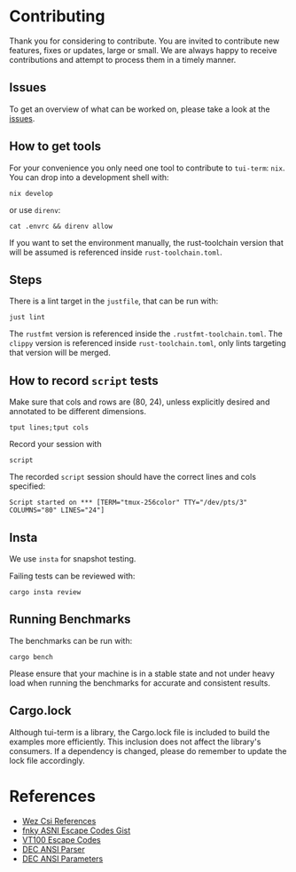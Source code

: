 # Contributing
Thank you for considering to contribute.
You are invited to contribute new features, fixes or updates, large or small.
We are always happy to receive contributions and attempt to process them in a timely manner.

## Issues
To get an overview of what can be worked on, please take a look at the [issues](https://github.com/a-kenji/tui-term/issues?q=is%3Aissue+is%3Aopen+sort%3Aupdated-desc).

## How to get tools 
For your convenience you only need one tool to contribute to `tui-term`: `nix`.
You can drop into a development shell with:
```
nix develop
```
or use `direnv`:
```
cat .envrc && direnv allow
```

If you want to set the environment manually, the rust-toolchain version
that will be assumed is referenced inside `rust-toolchain.toml`.

## Steps
There is a lint target in the `justfile`, that can be run with:
```
just lint
```

The `rustfmt` version is referenced inside the `.rustfmt-toolchain.toml`.
The `clippy` version is referenced inside `rust-toolchain.toml`, only lints targeting that version will be merged.

## How to record `script` tests
Make sure that cols and rows are (80, 24), unless explicitly desired and annotated to be different dimensions.
```
tput lines;tput cols
```
Record your session with
```
script
```

The recorded `script` session should have the correct lines and cols specified:
```
Script started on *** [TERM="tmux-256color" TTY="/dev/pts/3" COLUMNS="80" LINES="24"]
```

## Insta
We use `insta` for snapshot testing.

Failing tests can be reviewed with:
```
cargo insta review
```

## Running Benchmarks

The benchmarks can be run with: 

```
cargo bench
```

Please ensure that your machine is in a stable state and not under heavy load when running the benchmarks for accurate and consistent results.

## Cargo.lock

Although tui-term is a library, the Cargo.lock file is included to build the examples more efficiently. 
This inclusion does not affect the library's consumers. 
If a dependency is changed, please do remember to update the lock file accordingly.


# References
- [Wez Csi References](https://wezfurlong.org/wezterm/escape-sequences.html)
- [fnky ASNI Escape Codes Gist](https://gist.github.com/fnky/458719343aabd01cfb17a3a4f7296797)
- [VT100 Escape Codes](https://espterm.github.io/docs/VT100%20escape%20codes.html)
- [DEC ANSI Parser](https://vt100.net/emu/dec_ansi_parser)
- [DEC ANSI Parameters](https://vt100.net/docs/vt100-ug/chapter3.html)
